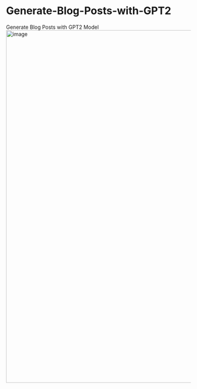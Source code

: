 # Generate-Blog-Posts-with-GPT2
Generate Blog Posts with GPT2 Model
<img width="960" alt="image" src="https://user-images.githubusercontent.com/76918725/203256509-a0ecf9e8-7b87-4900-b8eb-f5ec59ff4dcd.png">
